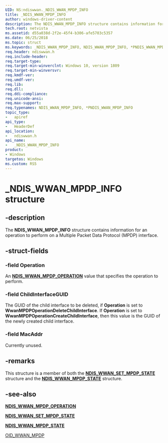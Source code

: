 ```yaml
---
UID: NS:ndiswwan._NDIS_WWAN_MPDP_INFO
title: _NDIS_WWAN_MPDP_INFO
author: windows-driver-content
description: The NDIS_WWAN_MPDP_INFO structure contains information for an operation to perform on a Multiple Packet Data Protocol (MPDP) interface.
tech.root: netvista
ms.assetid: d55a038d-2f2e-45f4-b306-afe5703c5357
ms.date: 06/25/2018
ms.topic: struct
ms.keywords: _NDIS_WWAN_MPDP_INFO, NDIS_WWAN_MPDP_INFO, *PNDIS_WWAN_MPDP_INFO, 
req.header: ndiswwan.h
req.include-header:
req.target-type:
req.target-min-winverclnt: Windows 10, version 1809
req.target-min-winversvr:
req.kmdf-ver:
req.umdf-ver:
req.lib:
req.dll:
req.ddi-compliance:
req.unicode-ansi:
req.max-support:
req.typenames: NDIS_WWAN_MPDP_INFO, *PNDIS_WWAN_MPDP_INFO
topic_type: 
-	apiref
api_type: 
-	HeaderDef
api_location: 
-	ndiswwan.h
api_name: 
-	_NDIS_WWAN_MPDP_INFO
product:
- Windows
targetos: Windows
ms.custom: RS5
---
```


# _NDIS_WWAN_MPDP_INFO structure

## -description

The **NDIS_WWAN_MPDP_INFO** structure contains information for an operation to perform on a Multiple Packet Data Protocol (MPDP) interface.

## -struct-fields

### -field Operation

An [**NDIS_WWAN_MPDP_OPERATION**](ne-ndiswwan-_wwan_mpdp_operation.md) value that specifies the operation to perform.
 
### -field ChildInterfaceGUID

The GUID of the child interface to be deleted, if **Operation** is set to **WwanMPDPOperationDeleteChildInterface**. If **Operation** is set to **WwanMPDPOperationCreateChildInterface**, then this value is the GUID of the newly created child interface.
 
### -field MacAddr
 
Currently unused.

## -remarks

This structure is a member of both the [**NDIS_WWAN_SET_MPDP_STATE**](ns-ndiswwan-_ndis_wwan_set_mpdp_state.md) structure and the [**NDIS_WWAN_MPDP_STATE**](ns-ndiswwan-_ndis_wwan_mpdp_state.md) structure.

## -see-also

[**NDIS_WWAN_MPDP_OPERATION**](ne-ndiswwan-_wwan_mpdp_operation.md)

[**NDIS_WWAN_SET_MPDP_STATE**](ns-ndiswwan-_ndis_wwan_set_mpdp_state.md)

[**NDIS_WWAN_MPDP_STATE**](ns-ndiswwan-_ndis_wwan_mpdp_state.md)

[OID_WWAN_MPDP](https://docs.microsoft.com/windows-hardware/drivers/network/oid-wwan-mpdp)
